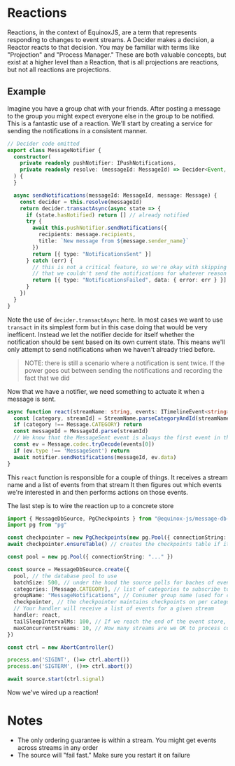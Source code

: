 # Reactions

Reactions, in the context of EquinoxJS, are a term that represents responding to changes to event streams. A Decider
makes a decision, a Reactor reacts to that decision. You may be familiar with terms like "Projection" and "Process
Manager." These are both valuable concepts, but exist at a higher level than a Reaction, that is all projections are
reactions, but not all reactions are projections.

## Example

Imagine you have a group chat with your friends. After posting a message to the group you might expect everyone else
in the group to be notified. This is a fantastic use of a reaction. We'll start by creating a service for sending the
notifications in a consistent manner.

```ts
// Decider code omitted
export class MessageNotifier {
  constructor(
    private readonly pushNotifier: IPushNotifications,
    private readonly resolve: (messageId: MessageId) => Decider<Event, State>
  ) {
  }

  async sendNotifications(messageId: MessageId, message: Message) {
    const decider = this.resolve(messageId)
    return decider.transactAsync(async state => {
      if (state.hasNotified) return [] // already notified
      try {
        await this.pushNotifier.sendNotifications({
          recipients: message.recipients,
          title: `New message from ${message.sender_name}`
        })
        return [{ type: "NotificationsSent" }]
      } catch (err) {
        // this is not a critical feature, so we're okay with skipping retries and just write down the fact
        // that we couldn't send the notifications for whatever reason
        return [{ type: "NotificationsFailed", data: { error: err } }]
      }
    })
  }
}
```

Note the use of `decider.transactAsync` here. In most cases we want to use `transact` in its simplest form but in this
case doing that would be very inefficent. Instead we let the notifier decide for itself whether the notification should
be sent based on its own current state. This means we'll only attempt to send notifications when we haven't already
tried before.

> NOTE: there is still a scenario where a notification is sent twice. If the power goes out between sending the
> notifications and recording the fact that we did

Now that we have a notifier, we need something to actuate it when a message is sent.

```ts
async function react(streamName: string, events: ITimelineEvent<string>[]) {
  const [category, streamId] = StreamName.parseCategoryAndId(streamName)
  if (category !== Message.CATEGORY) return
  const messageId = MessageId.parse(streamId)
  // We know that the MessageSent event is always the first event in the stream and as such we do not need to check any other event
  const ev = Message.codec.tryDecode(events[0]) 
  if (ev.type !== 'MessageSent') return
  await notifier.sendNotifications(messageId, ev.data)
}
```

This `react` function is responsible for a couple of things. It receives a stream name and a list of events from that stream
It then figures out which events we're interested in and then performs actions on those events.

The last step is to wire the reaction up to a concrete store

```ts
import { MessageDbSource, PgCheckpoints } from "@equinox-js/message-db-consumer"
import pg from "pg"

const checkpointer = new PgCheckpoints(new pg.Pool({ connectionString: "..." }), "public")
await checkpointer.ensureTable() // creates the checkpoints table if it doesn't exist

const pool = new pg.Pool({ connectionString: "..." })

const source = MessageDbSource.create({
  pool, // the database pool to use
  batchSize: 500, // under the hood the source polls for baches of events, this controls the batch size
  categories: [Message.CATEGORY], // list of categories to subscribe to.
  groupName: "MessageNotifications", // Consumer group name (used for checkpointing and tracing)
  checkpointer, // the checkpointer maintains checkpoints on per category per group basis
  // Your handler will receive a list of events for a given stream
  handler: react,
  tailSleepIntervalMs: 100, // If we reach the end of the event store, how long should we wait before requesting a new batch?
  maxConcurrentStreams: 10, // How many streams are we OK to process concurrently?
})

const ctrl = new AbortController()

process.on('SIGINT', ()=> ctrl.abort())
process.on('SIGTERM', ()=> ctrl.abort())

await source.start(ctrl.signal)
```

Now we've wired up a reaction!

# Notes

- The only ordering guarantee is within a stream. You might get events across streams in any order
- The source will "fail fast." Make sure you restart it on failure